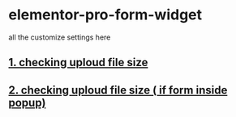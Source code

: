 # elementor-pro-form-widget
all the customize settings here

## [ 1. checking uploud file size ](./form-main.js )

## [ 2. checking uploud file size ( if form inside popup) ](./popup-form-main.js )

